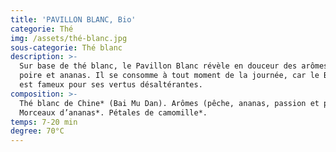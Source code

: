 ```yaml
---
title: 'PAVILLON BLANC, Bio'
categorie: Thé
img: /assets/thé-blanc.jpg
sous-categorie: Thé blanc
description: >-
  Sur base de thé blanc, le Pavillon Blanc révèle en douceur des arômes pêche,
  poire et ananas. Il se consomme à tout moment de la journée, car le Bai Mu Dan
  est fameux pour ses vertus désaltérantes. 
composition: >-
  Thé blanc de Chine* (Bai Mu Dan). Arômes (pêche, ananas, passion et poire).
  Morceaux d’ananas*. Pétales de camomille*.
temps: 7-20 min
degree: 70°C
---
```


